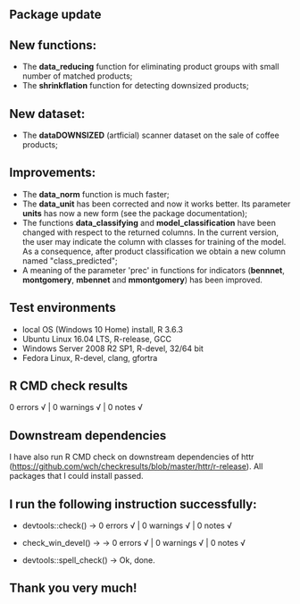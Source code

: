 ## Package update 

## New functions:
* The **data_reducing** function for eliminating product groups with small number of matched products;
* The **shrinkflation** function for detecting downsized products;

## New dataset:
* The **dataDOWNSIZED** (artficial) scanner dataset on the sale of coffee products;

## Improvements: 
* The **data_norm** function is much faster;
* The **data_unit** has been corrected and now it works better. Its parameter **units** has now a new form (see the package documentation);
* The functions **data_classifying** and **model_classification** have been changed with respect to the returned columns. In the current version, the user may indicate the column with classes for training of the model. As a consequence, after product classification we obtain a new column named "class_predicted";
* A meaning of the parameter 'prec' in functions for indicators (**bennnet**, **montgomery**, **mbennet** and **mmontgomery**) has been improved. 

## Test environments
* local OS (Windows 10 Home) install, R 3.6.3
* Ubuntu Linux 16.04 LTS, R-release, GCC
* Windows Server 2008 R2 SP1, R-devel, 32/64 bit
* Fedora Linux, R-devel, clang, gfortra

## R CMD check results

0 errors √ | 0 warnings √ | 0 notes √ 

## Downstream dependencies

I have also run R CMD check on downstream dependencies of httr 
(https://github.com/wch/checkresults/blob/master/httr/r-release). 
All packages that I could install passed.

## I run the following instruction successfully:

* devtools::check() -> 0 errors √ | 0 warnings √ | 0 notes √

* check_win_devel() -> -> 0 errors √ | 0 warnings √ | 0 notes √

* devtools::spell_check() -> Ok, done.

## Thank you very much! 


